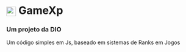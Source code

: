 <H1
  <a href="https://www.dio.me/">
     <img align="center" width="25px" src="https://cdn-icons-png.flaticon.com/512/3903/3903967.png"></a> 
  GameXp</H1>
<h3> Um projeto da DIO</h3>

<p> Um código simples em Js, baseado em sistemas de Ranks em Jogos</p>

